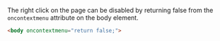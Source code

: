
  The right click on the page can be disabled by returning false from the `oncontextmenu` attribute on the body element.

  ```html
  <body oncontextmenu="return false;">
  ```
